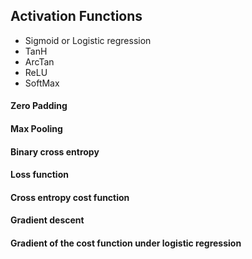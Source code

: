 ## Activation Functions
  
  - Sigmoid or Logistic regression
  - TanH    
  - ArcTan    
  - ReLU    
  - SoftMax    
  
  #### Zero Padding    
  #### Max Pooling    
  #### Binary cross entropy    
  #### Loss function    
  #### Cross entropy cost function    
  #### Gradient descent    
  #### Gradient of the cost function under logistic regression  
  
